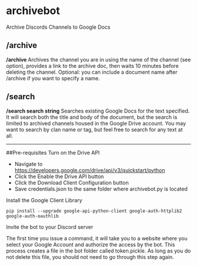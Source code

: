 # archivebot

Archive Discords Channels to Google Docs

## /archive
**/archive <optional document name>**
Archives the channel you are in using the name of the channel (see option), provides a link to the archive doc, then 
waits 10 minutes before deleting the channel. Optional: you can include a document name after /archive if you want 
to specify a name.

## /search
**/search search string**
Searches existing Google Docs for the text specified. It will search both the title and body 
of the document, but the search is limited to archived channels housed in the Google Drive 
account. You may want to search by clan name or tag, but feel free to search for any text 
at all.

---

##Pre-requisites
Turn on the Drive API
 - Navigate to https://developers.google.com/drive/api/v3/quickstart/python
 - Click the Enable the Drive API button
 - Click the Download Client Configuration button
 - Save credentials.json to the same folder where archivebot.py is located 

Install the Google Client Library

    pip install --upgrade google-api-python-client google-auth-httplib2 google-auth-oauthlib
    
Invite the bot to your Discord server

The first time you issue a command, it will take you to a website where you select your 
Google Account and authorize the access by the bot. This process creates a file in the bot 
folder called token.pickle.  As long as you do not delete this file, you should not need 
to go through this step again. 